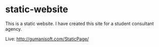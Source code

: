 # static-website
This is a static website. I have created this site for a student consultant agency.

Live: http://gumanisoft.com/StaticPage/
